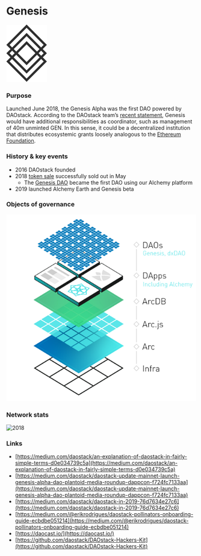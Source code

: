 # Genesis



![DAOstack](../.gitbook/assets/daostack.png)

### Purpose

Launched June 2018, the Genesis Alpha was the first DAO powered by DAOstack. According to the DAOstack team’s [recent statement](https://daotalk.org/t/q1-2019-genesis-dao-update/448), Genesis would have additional responsibilities as coordinator, such as management of 40m unminted GEN. In this sense, it could be a decentralized institution that distributes ecosystemic grants loosely analogous to the [Ethereum Foundation](https://www.ethereum.org/devgrants).

### **History & key events**

* 2016 DAOstack founded
* 2018 [token sale](https://medium.com/daostack/daostack-token-sale-successfully-concluded-ec813e7adc6b) successfully sold out in May
  * The [Genesis DAO](https://alchemy.daostack.io/dao/0xa3f5411cfc9eee0dd108bf0d07433b6dd99037f1) became the first DAO using our Alchemy platform
* 2019 launched Alchemy Earth and Genesis beta

### Objects of governance

![underlying tech stack](../.gitbook/assets/image%20%288%29.png)

### Network stats

![2018](https://lh4.googleusercontent.com/xFvqqf4XuZYhwkXUUEmaJ6gWRHfqQr1Gxb7C4yEX8y9blAoHoEmf_3LBPYXfpg9kKHIgbDuHrzxpu06yyWudmVBFrZT9JySNBWm1JjVIlPOJ6FnzjOaBGLIcumtnjiurb-qeaaq8)

### **Links**

* [https://medium.com/daostack/an-explanation-of-daostack-in-fairly-simple-terms-d0e034739c5a](https://medium.com/daostack/an-explanation-of-daostack-in-fairly-simple-terms-d0e034739c5a)
* [https://medium.com/daostack/daostack-update-mainnet-launch-genesis-alpha-dao-plantoid-media-roundup-dappcon-f724fc7133aa](https://medium.com/daostack/daostack-update-mainnet-launch-genesis-alpha-dao-plantoid-media-roundup-dappcon-f724fc7133aa)
* [https://medium.com/daostack/daostack-in-2019-76d7634e27c6](https://medium.com/daostack/daostack-in-2019-76d7634e27c6)
* [https://medium.com/@erikrodrigues/daostack-pollinators-onboarding-guide-ecbdbe051214](https://medium.com/@erikrodrigues/daostack-pollinators-onboarding-guide-ecbdbe051214)
* [https://daocast.io/](https://daocast.io/)
* [https://github.com/daostack/DAOstack-Hackers-Kit](https://github.com/daostack/DAOstack-Hackers-Kit)

